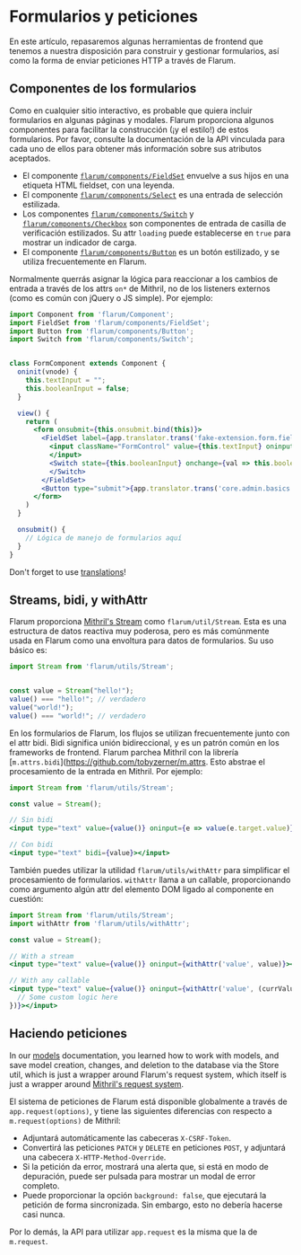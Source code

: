 # Formularios y peticiones

En este artículo, repasaremos algunas herramientas de frontend que tenemos a nuestra disposición para construir y gestionar formularios, así como la forma de enviar peticiones HTTP a través de Flarum.

## Componentes de los formularios

Como en cualquier sitio interactivo, es probable que quiera incluir formularios en algunas páginas y modales. Flarum proporciona algunos componentes para facilitar la construcción (¡y el estilo!) de estos formularios. Por favor, consulte la documentación de la API vinculada para cada uno de ellos para obtener más información sobre sus atributos aceptados.

- El componente [`flarum/components/FieldSet`](https://api.docs.flarum.org/js/master/class/src/common/components/fieldset.js~fieldset) envuelve a sus hijos en una etiqueta HTML fieldset, con una leyenda.
- El componente [`flarum/components/Select`](https://api.docs.flarum.org/js/master/class/src/common/components/select.js~select) es una entrada de selección estilizada.
- Los componentes [`flarum/components/Switch`](https://api.docs.flarum.org/js/master/class/src/common/components/switch.js~switch) y [`flarum/components/Checkbox`](https://api.docs.flarum.org/js/master/class/src/common/components/checkbox.js~checkbox) son componentes de entrada de casilla de verificación estilizados. Su attr `loading` puede establecerse en `true` para mostrar un indicador de carga.
- El componente [`flarum/components/Button`](https://api.docs.flarum.org/js/master/class/src/common/components/button.js~button) es un botón estilizado, y se utiliza frecuentemente en Flarum.

Normalmente querrás asignar la lógica para reaccionar a los cambios de entrada a través de los attrs `on*` de Mithril, no de los listeners externos (como es común con jQuery o JS simple). Por ejemplo:

```jsx
import Component from 'flarum/Component';
import FieldSet from 'flarum/components/FieldSet';
import Button from 'flarum/components/Button';
import Switch from 'flarum/components/Switch';


class FormComponent extends Component {
  oninit(vnode) {
    this.textInput = "";
    this.booleanInput = false;
  }

  view() {
    return (
      <form onsubmit={this.onsubmit.bind(this)}>
        <FieldSet label={app.translator.trans('fake-extension.form.fieldset_label')}>
          <input className="FormControl" value={this.textInput} oninput={e => this.textInput = e.target.value}>
          </input>
          <Switch state={this.booleanInput} onchange={val => this.booleanInput = val}>
          </Switch>
        </FieldSet>
        <Button type="submit">{app.translator.trans('core.admin.basics.submit_button')}</Button>
      </form>
    )
  }

  onsubmit() {
    // Lógica de manejo de formularios aquí
  }
}
```

Don't forget to use [translations](i18n.md)!


## Streams, bidi, y withAttr

Flarum proporciona [Mithril's Stream](https://mithril.js.org/stream.html) como `flarum/util/Stream`. Esta es una estructura de datos reactiva muy poderosa, pero es más comúnmente usada en Flarum como una envoltura para datos de formularios. Su uso básico es:

```js
import Stream from 'flarum/utils/Stream';


const value = Stream("hello!");
value() === "hello!"; // verdadero
value("world!");
value() === "world!"; // verdadero
```

En los formularios de Flarum, los flujos se utilizan frecuentemente junto con el attr bidi. Bidi significa unión bidireccional, y es un patrón común en los frameworks de frontend. Flarum parchea Mithril con la librería [`m.attrs.bidi`](https://github.com/tobyzerner/m.attrs. Esto abstrae el procesamiento de la entrada en Mithril. Por ejemplo:

```jsx
import Stream from 'flarum/utils/Stream';

const value = Stream();

// Sin bidi
<input type="text" value={value()} oninput={e => value(e.target.value)}></input>

// Con bidi
<input type="text" bidi={value}></input>
```

También puedes utilizar la utilidad `flarum/utils/withAttr` para simplificar el procesamiento de formularios. `withAttr` llama a un callable, proporcionando como argumento algún attr del elemento DOM ligado al componente en cuestión:

```jsx
import Stream from 'flarum/utils/Stream';
import withAttr from 'flarum/utils/withAttr';

const value = Stream();

// With a stream
<input type="text" value={value()} oninput={withAttr('value', value)}></input>

// With any callable
<input type="text" value={value()} oninput={withAttr('value', (currValue) => {
  // Some custom logic here
})}></input>
```

## Haciendo peticiones

In our [models](models.md) documentation, you learned how to work with models, and save model creation, changes, and deletion to the database via the Store util, which is just a wrapper around Flarum's request system, which itself is just a wrapper around [Mithril's request system](https://mithril.js.org/request.html).

El sistema de peticiones de Flarum está disponible globalmente a través de `app.request(options)`, y tiene las siguientes diferencias con respecto a `m.request(options)` de Mithril:

- Adjuntará automáticamente las cabeceras `X-CSRF-Token`.
- Convertirá las peticiones `PATCH` y `DELETE` en peticiones `POST`, y adjuntará una cabecera `X-HTTP-Method-Override`.
- Si la petición da error, mostrará una alerta que, si está en modo de depuración, puede ser pulsada para mostrar un modal de error completo.
- Puede proporcionar la opción `background: false`, que ejecutará la petición de forma sincronizada. Sin embargo, esto no debería hacerse casi nunca.

Por lo demás, la API para utilizar `app.request` es la misma que la de `m.request`.
